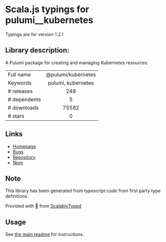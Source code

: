 
# Scala.js typings for pulumi__kubernetes

Typings are for version 1.2.1

## Library description:
A Pulumi package for creating and managing Kubernetes resources.

|                    |                 |
| ------------------ | :-------------: |
| Full name          | @pulumi/kubernetes |
| Keywords           | pulumi, kubernetes |
| # releases         | 248 |
| # dependents       | 5 |
| # downloads        | 75582 |
| # stars            | 0 |

## Links
- [Homepage](https://pulumi.io)
- [Bugs](https://github.com/pulumi/pulumi-kubernetes/issues)
- [Repository](https://github.com/pulumi/pulumi-kubernetes)
- [Npm](https://www.npmjs.com/package/%40pulumi%2Fkubernetes)
    


## Note
This library has been generated from typescript code from first party type definitions.

Provided with :purple_heart: from [ScalablyTyped](https://github.com/oyvindberg/ScalablyTyped)

## Usage
See [the main readme](../../readme.md) for instructions.


